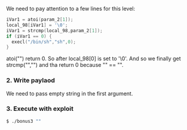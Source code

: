 We need to pay attention to a few lines for this level:
```c
iVar1 = atoi(param_2[1]);
local_98[iVar1] = '\0'; 
iVar1 = strcmp(local_98,param_2[1]);
if (iVar1 == 0) {
  execl("/bin/sh","sh",0);
}
```

atoi("") return 0.
So after local_98[0] is set to '\0'.
And so we finally get strcmp("","") and tha return 0 because "" == "".

### 2. Write paylaod

We need to pass empty string in the first argument.

### 3. Execute with exploit

```bash
$ ./bonus3 ""
```
